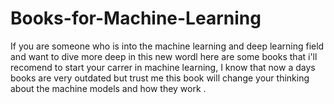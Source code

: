 # Books-for-Machine-Learning
If you are someone who is into the machine learning and deep learning  field and want to dive more deep in this new wordl here are some books that i'll recomend to start your carrer in machine learning, I know that now a days books are very outdated but trust me this book will change your thinking about the machine models and how they work .
